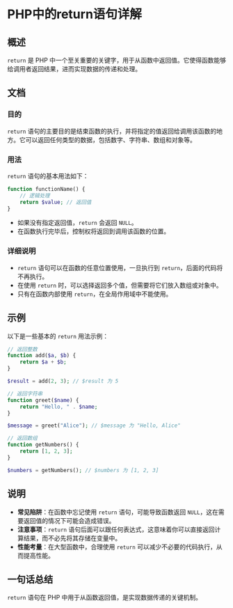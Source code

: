 <!--
Meta Description: # PHP中的return语句详解 ## 概述 `return` 是 PHP 中一个至关重要的关键字，用于从函数中返回值。它使得函数能够给调用者返回结果，进而实现数据的传递和处理。 ## 文档 ### 目的 `return` 语句的主要目的是结束函数的执行，并将指定的值返回给调用该函数的地方。它可以...
Meta Keywords: return, php, function, null, add
-->

# PHP中的return语句详解

## 概述
`return` 是 PHP 中一个至关重要的关键字，用于从函数中返回值。它使得函数能够给调用者返回结果，进而实现数据的传递和处理。

## 文档
### 目的
`return` 语句的主要目的是结束函数的执行，并将指定的值返回给调用该函数的地方。它可以返回任何类型的数据，包括数字、字符串、数组和对象等。

### 用法
`return` 语句的基本用法如下：

```php
function functionName() {
    // 逻辑处理
    return $value; // 返回值
}
```

- 如果没有指定返回值，`return` 会返回 `NULL`。
- 在函数执行完毕后，控制权将返回到调用该函数的位置。

### 详细说明
- `return` 语句可以在函数的任意位置使用，一旦执行到 `return`，后面的代码将不再执行。
- 在使用 `return` 时，可以选择返回多个值，但需要将它们放入数组或对象中。
- 只有在函数内部使用 `return`，在全局作用域中不能使用。

## 示例
以下是一些基本的 `return` 用法示例：

```php
// 返回整数
function add($a, $b) {
    return $a + $b;
}

$result = add(2, 3); // $result 为 5

// 返回字符串
function greet($name) {
    return "Hello, " . $name;
}

$message = greet("Alice"); // $message 为 "Hello, Alice"

// 返回数组
function getNumbers() {
    return [1, 2, 3];
}

$numbers = getNumbers(); // $numbers 为 [1, 2, 3]
```

## 说明
- **常见陷阱**：在函数中忘记使用 `return` 语句，可能导致函数返回 `NULL`，这在需要返回值的情况下可能会造成错误。
- **注意事项**：`return` 语句后面可以跟任何表达式，这意味着你可以直接返回计算结果，而不必先将其存储在变量中。
- **性能考量**：在大型函数中，合理使用 `return` 可以减少不必要的代码执行，从而提高性能。

## 一句话总结
`return` 语句在 PHP 中用于从函数返回值，是实现数据传递的关键机制。
